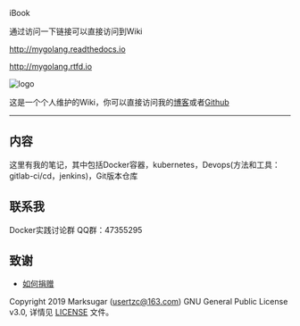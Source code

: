 iBook

通过访问一下链接可以直接访问到Wiki

http://mygolang.readthedocs.io

http://mygolang.rtfd.io


![logo](https://www.linuxea.com/usr/uploads/2019/07/2124771891.png)

这是一个个人维护的Wiki，你可以直接访问我的[博客](https://www.linuxea.com)或者[Github](https://github.com/marksugar
)

---
## 内容

这里有我的笔记，其中包括Docker容器，kubernetes，Devops(方法和工具：gitlab-ci/cd，jenkins)，Git版本仓库

## 联系我

Docker实践讨论群 QQ群：47355295

## 致谢
- [如何捐赠](docs/donate.md)

Copyright 2019  Marksugar (usertzc@163.com) GNU General Public License v3.0, 详情见 [LICENSE](LICENSE.md) 文件。